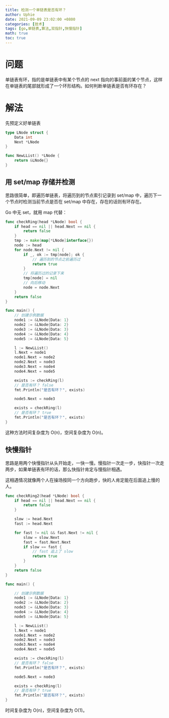 ```yaml
---
title: 检测一个单链表是否有环？
author: Uphie
date: 2021-09-09 23:02:00 +0800
categories: [技术]
tags: [go,单链表,算法,双指针,快慢指针]
math: true
toc: true
---
```


# 问题

单链表有环，指的是单链表中有某个节点的 next 指向的事前面的某个节点，这样在单链表的尾部就形成了一个环形结构。如何判断单链表是否有环存在？

# 解法

先预定义好单链表

```go
type LNode struct {
	Data int
	Next *LNode
}

func NewLList() *LNode {
	return &LNode{}
}
```

## 用 set/map 存储并检测

思路很简单，即遍历单链表，将遍历到的节点索引记录到 set/map 中，遍历下一个节点时检测当前节点是否在 set/map 中存在，存在的话则有环存在。

Go 中无 set，就用 map 代替：
```go
func checkRing(head *LNode) bool {
    if head == nil || head.Next == nil {
		return false
	}
	tmp := make(map[*LNode]interface{})
	node := head
	for node.Next != nil {
		if _, ok := tmp[node]; ok {
            // 遍历到的节点之前遍历过
			return true
		}
        // 将遍历过的记录下来
		tmp[node] = nil
        // 向后移动
		node = node.Next
	}
	return false
}

func main() {
	// 创建示例数据
	node1 := &LNode{Data: 1}
	node2 := &LNode{Data: 2}
	node3 := &LNode{Data: 3}
	node4 := &LNode{Data: 4}
	node5 := &LNode{Data: 5}

	l := NewLList()
	l.Next = node1
	node1.Next = node2
	node2.Next = node3
	node3.Next = node4
	node4.Next = node5

	exists := checkRing(l)
    // 是否有环？ false
	fmt.Println("是否有环？", exists)

	node5.Next = node3

	exists = checkRing(l)
    // 是否有环？ true
	fmt.Println("是否有环？", exists)
}
```

这种方法时间复杂度为 O(n)，空间复杂度为 O(n)。

## 快慢指针

思路是用两个快慢指针从头开始走，一快一慢。慢指针一次走一步，快指针一次走两步，如果单链表有环的话，那么快指针肯定与慢指针相遇。

这相遇情况就像两个人在操场按同一个方向跑步，快的人肯定能在后面追上慢的人。

```go
func checkRing2(head *LNode) bool {
	if head == nil || head.Next == nil {
		return false
	}

	slow := head.Next
	fast := head.Next

	for fast != nil && fast.Next != nil {
		slow = slow.Next
		fast = fast.Next.Next
		if slow == fast {
            // fast 追上了 slow
			return true
		}
	}
	return false
}

func main() {

	// 创建示例数据
	node1 := &LNode{Data: 1}
	node2 := &LNode{Data: 2}
	node3 := &LNode{Data: 3}
	node4 := &LNode{Data: 4}
	node5 := &LNode{Data: 5}

	l := NewLList()
	l.Next = node1
	node1.Next = node2
	node2.Next = node3
	node3.Next = node4
	node4.Next = node5

	exists := checkRing(l)
    // 是否有环？ false
	fmt.Println("是否有环？", exists)

	node5.Next = node3

	exists = checkRing(l)
    // 是否有环？ true
	fmt.Println("是否有环？", exists)
}
```

时间复杂度为 O(n)，空间复杂度为 O(1)。